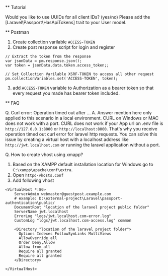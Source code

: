 
** Tutorial

Would you like to use UUIDs for all client IDs? (yes/no)
Please add the [Laravel\Passport\HasApiTokens] trait to your User model.  



** Postman
1. Create collection varilable ```ACCESS-TOKEN```
2. Create post response script for login and register
```
// Extract the token from the response
var jsonData = pm.response.json();
var token = jsonData.data.token.access_token;;

// Set Collection Varilable XSRF-TOKEN to access all other request
pm.collectionVariables.set('ACCESS-TOKEN', token);

```
3. add ```ACCESS-TOKEN``` variable to Authorization as a bearer token so that every request you made has bearer token included.

** FAQ

Q. Curl error: Operation timed out after ...
A. Answer mention here only applied to this scenario in a local environment. CURL on Windows or MAC does not work with a port. CURL does not work if your App url on .env file is ```http://127.0.0.1:8000``` or ```http://localhost:8000```. That's why you receive operation timed out curl error for laravel http requests. You can solve this issue by creating a virtual host with a localhost address like ```http://jwt.localhost.com``` or running the laravel application without a port.

Q. How to create vhost using xmapp?
1. Based on the XAMPP default installation location for Windows go to ```C:\xampp\apache\conf\extra```. 
2. Open ```httpd-vhosts.conf```
3. Add following vhost
```
<VirtualHost *:80>
    ServerAdmin webmaster@guestpost.example.com
    # example: D:\external-project\Laravel\passport-authentication\public/
    DocumentRoot "location of the laravel project public folder"
    ServerName jwt.localhost
    ErrorLog "logs/jwt.localhost.com-error.log"
    CustomLog "logs/jwt.localhost.com-access.log" common
     
    <Directory "location of the laravel project folder">
      Options Indexes FollowSymLinks MultiViews
      AllowOverride all
      Order Deny,Allow
      Allow from all
      Require all granted
      Require all granted    
    </Directory>

</VirtualHost>

```

